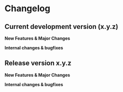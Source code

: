 # Changelog
<!--start:changelog-header-->
## Current development version (x.y.z)<!--end:changelog-header-->

**New Features & Major Changes**

**Internal changes & bugfixes**

## Release version x.y.z

**New Features & Major Changes**

**Internal changes & bugfixes**
